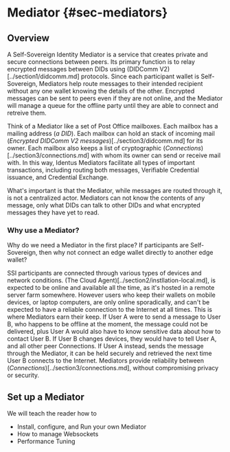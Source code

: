 # Mediator {#sec-mediators}

## Overview

A Self-Sovereign Identity Mediator is a service that creates private and secure connections between peers. Its primary function is to relay encrypted messages between DIDs using (DIDComm V2)[../section1/didcomm.md] protocols.  Since each participant wallet is Self-Sovereign, Mediators help route messages to their intended recipient without any one wallet knowing the details of the other.  Encrypted messages can be sent to peers even if they are not online, and the Mediator will manage a queue for the offline party until they are able to connect and retreive them.

Think of a Mediator like a set of Post Office mailboxes. Each mailbox has a mailing address (*a DID*).  Each mailbox can hold an stack of incoming mail (*Encrypted DIDComm V2 messages*)[../section3/didcomm.md] for its owner.  Each mailbox also keeps a list of cryptographic (*Connections*)[../section3/connections.md] with whom its owner can send or receive mail with.  In this way, Identus Mediators facilitate all types of important transactions, including routing both messages, Verifiable Credential issuance, and Credential Exchange.

What's important is that the Mediator, while messages are routed through it, is not a centralized actor.  Mediators can not know the contents of any message, only what DIDs can talk to other DIDs and what encrypted messages they have yet to read.

### Why use a Mediator?
Why do we need a Mediator in the first place?  If participants are Self-Sovereign, then why not connect an edge wallet directly to another edge wallet?  

SSI participants are connected through various types of devices and network conditions.  (The Cloud Agent)[../section2/instllation-local.md], is expected to be online and available all the time, as it's hosted in a remote server farm somewhere.  However users who keep their wallets on mobile devices, or laptop computers, are only online sporadically, and can't be expected to have a reliable connection to the Internet at all times.  This is where Mediators earn their keep.  If User A were to send a message to User B, who happens to be offline at the moment, the message could not be delivered, plus User A would also have to know sensitive data about how to contact User B. If User B changes devices, they would have to tell User A, and all other peer Connections.  If User A instead, sends the message through the Mediator, it can be held securely and retrieved the next time User B connects to the Internet. Mediators provide reliability between (*Connections*)[../section3/connections.md], without compromising privacy or security.  

## Set up a Mediator

We will teach the reader how to

- Install, configure, and Run your own Mediator
- How to manage Websockets
- Performance Tuning
